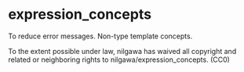 # expression_concepts
To reduce error messages. Non-type template concepts.

To the extent possible under law, nilgawa has waived all copyright and related or neighboring rights to nilgawa/expression_concepts. (CC0)